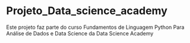 # Projeto_Data_science_academy
Este projeto faz parte do curso Fundamentos de Linguagem Python Para Análise de Dados e Data Science da Data Science Academy
